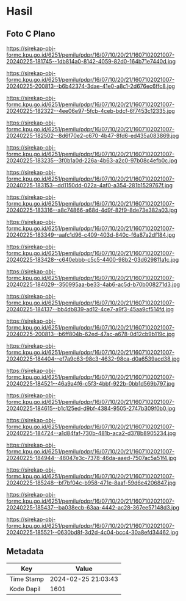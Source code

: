# Hasil

## Foto C Plano

https://sirekap-obj-formc.kpu.go.id/6251/pemilu/pdpr/16/07/10/20/21/1607102021007-20240225-181745--1db814a0-8142-4059-82d0-164b71e7440d.jpg

https://sirekap-obj-formc.kpu.go.id/6251/pemilu/pdpr/16/07/10/20/21/1607102021007-20240225-200813--b6b42374-3dae-41e0-a8c1-2d676ec6ffc8.jpg

https://sirekap-obj-formc.kpu.go.id/6251/pemilu/pdpr/16/07/10/20/21/1607102021007-20240225-182322--4ee06e97-5fcb-4ceb-bdcf-6f7453c12335.jpg

https://sirekap-obj-formc.kpu.go.id/6251/pemilu/pdpr/16/07/10/20/21/1607102021007-20240225-182502--8d6f70e2-c670-4b47-8fd6-ed435a083869.jpg

https://sirekap-obj-formc.kpu.go.id/6251/pemilu/pdpr/16/07/10/20/21/1607102021007-20240225-183235--3f0b1a0d-226a-4b63-a2c0-97b08c4efb0c.jpg

https://sirekap-obj-formc.kpu.go.id/6251/pemilu/pdpr/16/07/10/20/21/1607102021007-20240225-183153--dd1150dd-022a-4af0-a354-281b1529767f.jpg

https://sirekap-obj-formc.kpu.go.id/6251/pemilu/pdpr/16/07/10/20/21/1607102021007-20240225-183316--a8c74866-a68d-4d9f-82f9-8de73e382a03.jpg

https://sirekap-obj-formc.kpu.go.id/6251/pemilu/pdpr/16/07/10/20/21/1607102021007-20240225-183349--aafc1d96-c409-403d-840c-f6a87a2df184.jpg

https://sirekap-obj-formc.kpu.go.id/6251/pemilu/pdpr/16/07/10/20/21/1607102021007-20240225-183428--c640ebbb-c5c5-4400-98b2-03d629811a1c.jpg

https://sirekap-obj-formc.kpu.go.id/6251/pemilu/pdpr/16/07/10/20/21/1607102021007-20240225-184029--350995aa-be33-4ab6-ac5d-b70b008271d3.jpg

https://sirekap-obj-formc.kpu.go.id/6251/pemilu/pdpr/16/07/10/20/21/1607102021007-20240225-184137--bb4db839-ad12-4ce7-a9f3-45aa9cf514fd.jpg

https://sirekap-obj-formc.kpu.go.id/6251/pemilu/pdpr/16/07/10/20/21/1607102021007-20240225-200813--b6ff804b-62ed-47ac-a678-0d12cb9b119c.jpg

https://sirekap-obj-formc.kpu.go.id/6251/pemilu/pdpr/16/07/10/20/21/1607102021007-20240225-184404--ef7a9c63-98c3-4632-98ca-d0a6539acd38.jpg

https://sirekap-obj-formc.kpu.go.id/6251/pemilu/pdpr/16/07/10/20/21/1607102021007-20240225-184521--46a9a4f6-c5f3-4bbf-922b-0bb1d569b797.jpg

https://sirekap-obj-formc.kpu.go.id/6251/pemilu/pdpr/16/07/10/20/21/1607102021007-20240225-184615--b1c125ed-d9bf-4384-9505-2747b309f0b0.jpg

https://sirekap-obj-formc.kpu.go.id/6251/pemilu/pdpr/16/07/10/20/21/1607102021007-20240225-184724--a1d84faf-730b-481b-aca2-d378b8905234.jpg

https://sirekap-obj-formc.kpu.go.id/6251/pemilu/pdpr/16/07/10/20/21/1607102021007-20240225-184944--48047e3c-7378-46da-aaed-7507ac5a51f4.jpg

https://sirekap-obj-formc.kpu.go.id/6251/pemilu/pdpr/16/07/10/20/21/1607102021007-20240225-185248--bf7bf04c-b958-471e-8aaf-59d6e4206847.jpg

https://sirekap-obj-formc.kpu.go.id/6251/pemilu/pdpr/16/07/10/20/21/1607102021007-20240225-185437--ba038ecb-63aa-4442-ac28-367ee57148d3.jpg

https://sirekap-obj-formc.kpu.go.id/6251/pemilu/pdpr/16/07/10/20/21/1607102021007-20240225-185521--0630bd8f-3d2d-4c04-bcc4-30a8efd34462.jpg


## Metadata

| Key        | Value               |
| ---------- | ------------------- |
| Time Stamp | 2024-02-25 21:03:43 |
| Kode Dapil | 1601                |



